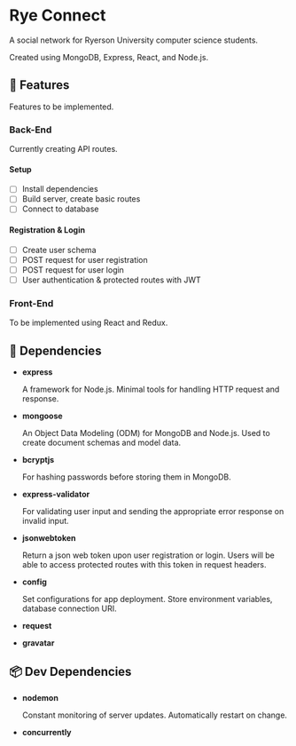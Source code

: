 # Rye Connect

A social network for Ryerson University computer science students.

Created using MongoDB, Express, React, and Node.js.

## 🧰 Features

Features to be implemented.

### Back-End

Currently creating API routes.

#### Setup

- [ ] Install dependencies
- [ ] Build server, create basic routes
- [ ] Connect to database

#### Registration & Login

- [ ] Create user schema
- [ ] POST request for user registration
- [ ] POST request for user login
- [ ] User authentication & protected routes with JWT

### Front-End

To be implemented using React and Redux.

## 🔧 Dependencies

- **express**

  A framework for Node.js. Minimal tools for handling HTTP request and response.

- **mongoose**

  An Object Data Modeling (ODM) for MongoDB and Node.js. Used to create document schemas and model data.

- **bcryptjs**

  For hashing passwords before storing them in MongoDB.

- **express-validator**

  For validating user input and sending the appropriate error response on invalid input.

- **jsonwebtoken**

  Return a json web token upon user registration or login. Users will be able to access protected routes with this token in request headers.

- **config**

  Set configurations for app deployment. Store environment variables, database connection URI.

- **request**
- **gravatar**

## 📦 Dev Dependencies

- **nodemon**

  Constant monitoring of server updates. Automatically restart on change.

- **concurrently**
